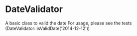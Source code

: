 # DateValidator

A basic class to valid the date
For usage, please see the tests (DateValidator::isValidDate('2014-12-12'))
